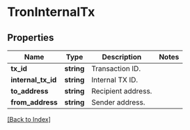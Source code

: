 # TronInternalTx

## Properties

Name | Type | Description | Notes
------------ | ------------- | ------------- | -------------
**tx_id** | **string** | Transaction ID. |
**internal_tx_id** | **string** | Internal TX ID. |
**to_address** | **string** | Recipient address. |
**from_address** | **string** | Sender address. |

[[Back to Index]](../index.md)
